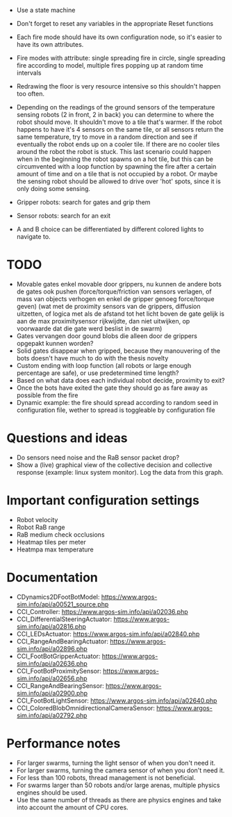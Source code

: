 - Use a state machine
- Don't forget to reset any variables in the appropriate Reset functions

- Each fire mode should have its own configuration node, so it's easier to have its own attributes.
- Fire modes with attribute: single spreading fire in circle, single spreading fire according to model, multiple fires popping up at random time intervals
- Redrawing the floor is very resource intensive so this shouldn't happen too often.
- Depending on the readings of the ground sensors of the temperature sensing robots (2 in front, 2 in back) you can determine to where the robot should move. It shouldn't move to a tile that's warmer. If the robot happens to have it's 4 sensors on the same tile, or all sensors return the same temperature, try to move in a random direction and see if eventually the robot ends up on a cooler tile. If there are no cooler tiles around the robot the robot is stuck. This last scenario could happen when in the beginning the robot spawns on a hot tile, but this can be circumvented with a loop function by spawning the fire after a certain amount of time and on a tile that is not occupied by a robot. Or maybe the sensing robot should be allowed to drive over 'hot' spots, since it is only doing some sensing.

- Gripper robots: search for gates and grip them
- Sensor robots: search for an exit
- A and B choice can be differentiated by different colored lights to navigate to.

# TODO
- Movable gates enkel movable door grippers, nu kunnen de andere bots de gates ook pushen (force/torque/friction van sensors verlagen, of mass van objects verhogen en enkel de gripper genoeg force/torque geven) (wat met de proximity sensors van de grippers, diffusion uitzetten, of logica met als de afstand tot het licht boven de gate gelijk is aan de max proximitysensor rijkwijdte, dan niet uitwijken, op voorwaarde dat die gate werd beslist in de swarm)
- Gates vervangen door gound blobs die alleen door de grippers opgepakt kunnen worden?
- Solid gates disappear when gripped, because they manouvering of the bots doesn't have much to do with the thesis novelty
- Custom ending with loop function (all robots or large enough percentage are safe), or use predetermined time length?
- Based on what data does each individual robot decide, proximity to exit?
- Once the bots have exited the gate they should go as fare away as possible from the fire
- Dynamic example: the fire should spread according to random seed in configuration file, wether to spread is toggleable by configuration file





















# Questions and ideas
- Do sensors need noise and the RaB sensor packet drop?
- Show a (live) graphical view of the collective decision and collective response (example: linux system monitor). Log the data from this graph.

# Important configuration settings
- Robot velocity
- Robot RaB range
- RaB medium check occlusions
- Heatmap tiles per meter
- Heatmpa max temperature

# Documentation
- CDynamics2DFootBotModel: https://www.argos-sim.info/api/a00521_source.php
- CCI_Controller: https://www.argos-sim.info/api/a02036.php
- CCI_DifferentialSteeringActuator: https://www.argos-sim.info/api/a02816.php
- CCI_LEDsActuator: https://www.argos-sim.info/api/a02840.php
- CCI_RangeAndBearingActuator: https://www.argos-sim.info/api/a02896.php
- CCI_FootBotGripperActuator: https://www.argos-sim.info/api/a02636.php
- CCI_FootBotProximitySensor: https://www.argos-sim.info/api/a02656.php
- CCI_RangeAndBearingSensor: https://www.argos-sim.info/api/a02900.php
- CCI_FootBotLightSensor: https://www.argos-sim.info/api/a02640.php
- CCI_ColoredBlobOmnidirectionalCameraSensor: https://www.argos-sim.info/api/a02792.php

# Performance notes
- For larger swarms, turning the light sensor of when you don't need it.
- For larger swarms, turning the camera sensor of when you don't need it.
- For less than 100 robots, thread management is not beneficial.
- For swarms larger than 50 robots and/or large arenas, multiple physics engines should be used.
- Use the same number of threads as there are physics engines and take into account the amount of CPU cores.